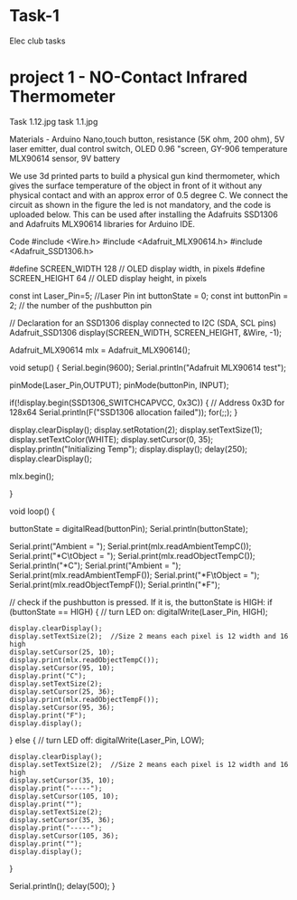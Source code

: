 # Task-1
Elec club tasks
# project 1 - NO-Contact Infrared Thermometer
Task 1.12.jpg
task 1.1.jpg

Materials - Arduino Nano,touch button, resistance (5K ohm, 200 ohm), 5V laser emitter, dual control switch, OLED 0.96 "screen, GY-906 temperature MLX90614 sensor, 9V battery

We use 3d printed parts to build a physical gun kind thermometer, which gives the surface temperature of the object in front of it without any physical contact and with an approx error of 0.5 degree C. We connect the circuit as shown in the figure the led is not mandatory, and the code is uploaded below. This can be used after installing the Adafruits SSD1306 and Adafruits MLX90614 libraries for Arduino IDE.

Code
#include <Wire.h>
#include <Adafruit_MLX90614.h>
#include <Adafruit_SSD1306.h>

#define SCREEN_WIDTH 128 // OLED display width, in pixels
#define SCREEN_HEIGHT 64 // OLED display height, in pixels

const int Laser_Pin=5;  //Laser Pin
int buttonState = 0; 
const int buttonPin = 2;     // the number of the pushbutton pin

// Declaration for an SSD1306 display connected to I2C (SDA, SCL pins)
Adafruit_SSD1306 display(SCREEN_WIDTH, SCREEN_HEIGHT, &Wire, -1);

Adafruit_MLX90614 mlx = Adafruit_MLX90614();

void setup() {
  Serial.begin(9600);
  Serial.println("Adafruit MLX90614 test"); 
  
  pinMode(Laser_Pin,OUTPUT);
  pinMode(buttonPin, INPUT);
  
  if(!display.begin(SSD1306_SWITCHCAPVCC, 0x3C)) { // Address 0x3D for 128x64
    Serial.println(F("SSD1306 allocation failed"));
    for(;;);
  }
  

  display.clearDisplay();
  display.setRotation(2);
  display.setTextSize(1);
  display.setTextColor(WHITE);
  display.setCursor(0, 35);
  display.println("Initializing Temp");
  display.display();
  delay(250);
  display.clearDisplay();

  mlx.begin(); 
  
}

void loop() {

  buttonState = digitalRead(buttonPin);
  Serial.println(buttonState);
  
  Serial.print("Ambient = "); Serial.print(mlx.readAmbientTempC()); 
  Serial.print("*C\tObject = "); Serial.print(mlx.readObjectTempC()); Serial.println("*C");
  Serial.print("Ambient = "); Serial.print(mlx.readAmbientTempF()); 
  Serial.print("*F\tObject = "); Serial.print(mlx.readObjectTempF()); Serial.println("*F");
  
  // check if the pushbutton is pressed. If it is, the buttonState is HIGH:
  if (buttonState == HIGH) {
    // turn LED on:
    digitalWrite(Laser_Pin, HIGH);
    
    display.clearDisplay();
    display.setTextSize(2);  //Size 2 means each pixel is 12 width and 16 high
    display.setCursor(25, 10);
    display.print(mlx.readObjectTempC());
    display.setCursor(95, 10);
    display.print("C");
    display.setTextSize(2);
    display.setCursor(25, 36);
    display.print(mlx.readObjectTempF());
    display.setCursor(95, 36);
    display.print("F");
    display.display();
    
    
  } else {
    // turn LED off:
    digitalWrite(Laser_Pin, LOW);
  
    display.clearDisplay();
    display.setTextSize(2);  //Size 2 means each pixel is 12 width and 16 high
    display.setCursor(35, 10);
    display.print("-----");
    display.setCursor(105, 10);
    display.print("");
    display.setTextSize(2);
    display.setCursor(35, 36);
    display.print("-----");
    display.setCursor(105, 36);
    display.print("");
    display.display();
    
    
  }

  Serial.println();
  delay(500);
}
